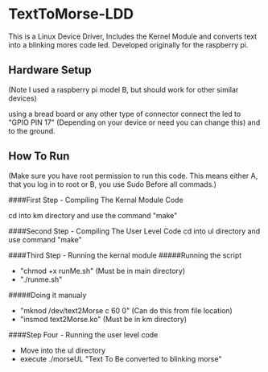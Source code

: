 TextToMorse-LDD
===============

This is a Linux Device Driver, Includes the Kernel Module and converts text into a blinking mores code led. Developed originally for the raspberry pi.

Hardware Setup
---
(Note I used a raspberry pi model B, but should work for other similar devices)

using a bread board or any other type of connector
connect the led to "GPIO PIN 17" (Depending on your device or need you can change this)
and to the ground.

How To Run
-------
(Make sure you have root permission to run this code. This means either A, that you log in to root or B, you use Sudo Before all commads.)

####First Step - Compiling The Kernal Module Code

cd into km directory and use the command "make"

####Second Step - Compiling The User Level Code
cd into ul directory and use command "make"

####Third Step - Running the kernal module
#####Running the script
- "chmod +x runMe.sh" (Must be in main directory)
- "./runme.sh"

#####Doing it manualy
- "mknod /dev/text2Morse c 60 0" (Can do this from file location)
- "insmod text2Morse.ko" (Must be in km directory)

####Step Four - Running the user level code
- Move into the ul directory
- execute ./morseUL "Text To Be converted to blinking morse"
